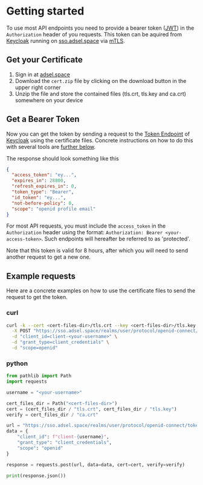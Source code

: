 # Getting started

To use most API endpoints you need to provide a bearer token ([JWT](https://de.wikipedia.org/wiki/JSON_Web_Token)) in the `Authorization` header of you requests. This token can be aquired from [Keycloak](https://github.com/keycloak/keycloak) running on [sso.adsel.space](https://sso.adsel.space) via [mTLS](https://en.wikipedia.org/wiki/Mutual_authentication).

## Get your Certificate

1. Sign in at [adsel.space](https://adsel.space)
2. Download the `cert.zip` file by clicking on the download button in the upper right corner
3. Unzip the file and store the contained files (tls.crt, tls.key and ca.crt) somewhere on your device

## Get a Bearer Token

Now you can get the token by sending a request to the [Token Endpoint](https://sso.adsel.space/realms/user/protocol/openid-connect/token) of [Keycloak](https://github.com/keycloak/keycloak) using the certificate files. Concrete instructions on how to do this with several tools are [further below](#example-requests).

The response should look something like this
```json
{
  "access_token": "ey...",
  "expires_in": 28800,
  "refresh_expires_in": 0,
  "token_type": "Bearer",
  "id_token": "ey...",
  "not-before-policy": 0,
  "scope": "openid profile email"
}
```

For most API requests, you must include the `access_token` in the `Authorization` header using the format: `Authorization: Bearer <your-access-token>`. Such endpoints will hereafter be referred to as 'protected'.

Note that this token is valid for 8 hours, after which you will need to send another request to get a new one.

## Example requests

Here are a concrete examples on how to use the certificate files to send the request to get the token.

### curl

```bash
curl -k --cert <cert-files-dir>/tls.crt --key <cert-files-dir>/tls.key --cacert <cert-files-dir>/ca.crt \
  -X POST "https://sso.adsel.space/realms/user/protocol/openid-connect/token" \
  -d "client_id=client-<your-username>" \
  -d "grant_type=client_credentials" \
  -d "scope=openid"
```

### python

```python
from pathlib import Path
import requests

username = "<your-username>"

cert_files_dir = Path("<cert-files-dir>")
cert = (cert_files_dir / "tls.crt", cert_files_dir / "tls.key")
verify = cert_files_dir / "ca.crt"

url = "https://sso.adsel.space/realms/user/protocol/openid-connect/token"
data = {
    "client_id": f"client-{username}",
    "grant_type": "client_credentials",
    "scope": "openid"
}

response = requests.post(url, data=data, cert=cert, verify=verify)

print(response.json())
```
